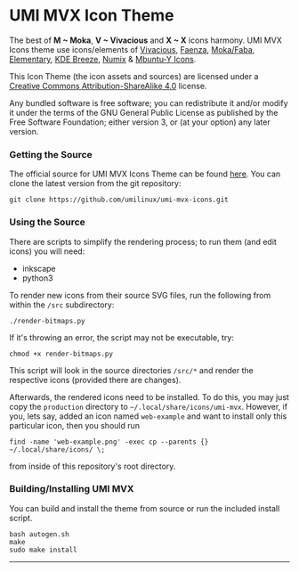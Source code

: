 UMI MVX Icon Theme
==================

The best of **M ~ Moka**, **V ~ Vivacious** and **X ~ X** icons harmony.
UMI MVX Icons theme use icons/elements of 
[Vivacious](http://www.ravefinity.com/p/vivacious-colors-gtk-icon-theme.html), 
[Faenza](https://tiheum.deviantart.com/art/Faenza-Icons-173323228), 
[Moka/Faba](https://github.com/moka-project/moka-icon-theme), 
[Elementary](https://github.com/elementary/icons), 
[KDE Breeze](https://github.com/KDE/breeze-icons), 
[Numix](https://github.com/numixproject/numix-icon-theme) & 
[Mbuntu-Y Icons](https://launchpad.net/~noobslab/+archive/ubuntu/themes/+build/7128035).


This Icon Theme (the icon assets and sources) are licensed under a [Creative Commons Attribution-ShareAlike 4.0](http://creativecommons.org/licenses/by-sa/4.0/legalcode) license.

Any bundled software is free software; you can redistribute it and/or modify it under the terms of the GNU General Public License as published by the Free Software Foundation; either version 3, or (at your option) any later version.

### Getting the Source

The official source for UMI MVX Icons Theme can be found [here](https://github.com/umilinux/umi-mvx-icons). You can clone the latest version from the git repository:

    git clone https://github.com/umilinux/umi-mvx-icons.git

### Using the Source

There are scripts to simplify the rendering process; to run them (and edit icons) you will need:

 * inkscape
 * python3

To render new icons from their source SVG files, run the following from within the `/src` subdirectory:

    ./render-bitmaps.py

If it's throwing an error, the script may not be executable, try:

	chmod +x render-bitmaps.py

This script will look in the source directories `/src/*` and render the respective icons (provided there are changes).

Afterwards, the rendered icons need to be installed.
To do this, you may just copy the `production` directory to `~/.local/share/icons/umi-mvx`.
However, if you, lets say, added an icon named `web-example` and want to install only this particular icon, then you should run

    find -name 'web-example.png' -exec cp --parents {} ~/.local/share/icons/ \;

from inside of this repository's root directory.

### Building/Installing UMI MVX

You can build and install the theme from source or run the included install script.

    bash autogen.sh
    make
    sudo make install

-----------
